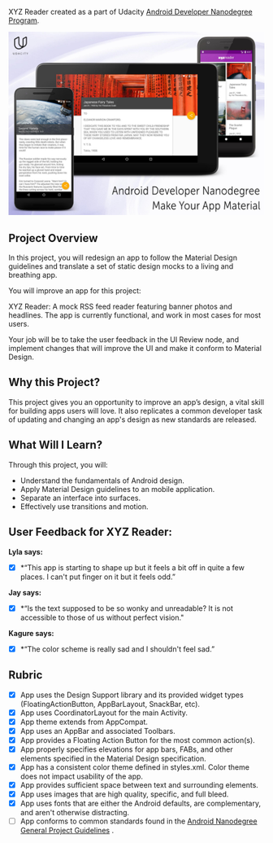 XYZ Reader created as a part of Udacity [Android Developer Nanodegree Program](https://www.udacity.com/course/android-developer-nanodegree-by-google--nd801).

![Screen](https://raw.githubusercontent.com/djkovrik/MakeYourAppMaterial/master/images/poster.jpg)

## Project Overview
In this project, you will redesign an app to follow the Material Design guidelines and translate a set of static design mocks to a living and breathing app.

You will improve an app for this project:

XYZ Reader: A mock RSS feed reader featuring banner photos and headlines.
The app is currently functional, and work in most cases for most users.

Your job will be to take the user feedback in the UI Review node, and implement changes that will improve the UI and make it conform to Material Design.

## Why this Project?
This project gives you an opportunity to improve an app’s design, a vital skill for building apps users will love. It also replicates a common developer task of updating and changing an app's design as new standards are released.

## What Will I Learn?
Through this project, you will:
* Understand the fundamentals of Android design.
* Apply Material Design guidelines to an mobile application.
* Separate an interface into surfaces.
* Effectively use transitions and motion.


## User Feedback for XYZ Reader:
**Lyla says:**
- [x] *“This app is starting to shape up but it feels a bit off in quite a few places. I can't put finger on it but it feels odd.”

**Jay says:**
- [x] *“Is the text supposed to be so wonky and unreadable? It is not accessible to those of us without perfect vision."

**Kagure says:**
- [x] *“The color scheme is really sad and I shouldn't feel sad.”


## Rubric
- [x] App uses the Design Support library and its provided widget types (FloatingActionButton, AppBarLayout, SnackBar, etc).
- [x] App uses CoordinatorLayout for the main Activity.
- [x] App theme extends from AppCompat.
- [x] App uses an AppBar and associated Toolbars.
- [x] App provides a Floating Action Button for the most common action(s).
- [x] App properly specifies elevations for app bars, FABs, and other elements specified in the Material Design specification.
- [x] App has a consistent color theme defined in styles.xml. Color theme does not impact usability of the app.
- [x] App provides sufficient space between text and surrounding elements.
- [x] App uses images that are high quality, specific, and full bleed.
- [x] App uses fonts that are either the Android defaults, are complementary, and aren't otherwise distracting.
- [ ] App conforms to common standards found in the [Android Nanodegree General Project Guidelines](http://udacity.github.io/android-nanodegree-guidelines/core.html) .